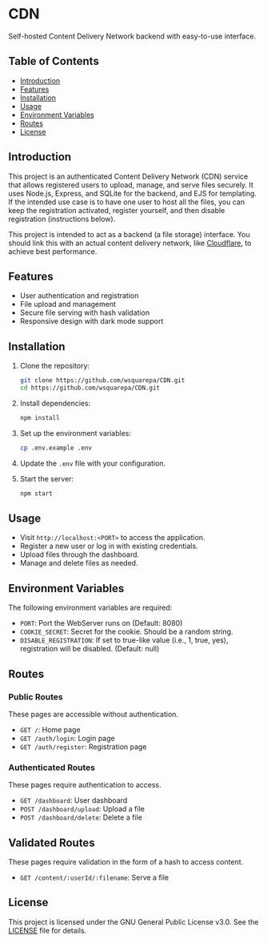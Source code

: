 # CDN

Self-hosted Content Delivery Network backend with easy-to-use interface.

## Table of Contents

- [Introduction](#introduction)
- [Features](#features)
- [Installation](#installation)
- [Usage](#usage)
- [Environment Variables](#environment-variables)
- [Routes](#routes)
- [License](#license)

## Introduction

This project is an authenticated Content Delivery Network (CDN) service that allows registered users to upload, manage, and serve files securely. It uses Node.js, Express, and SQLite for the backend, and EJS for templating.  
If the intended use case is to have one user to host all the files, you can keep the registration activated, register yourself, and then disable registration (instructions below).  
  
This project is intended to act as a backend (a file storage) interface. You should link this with an actual content delivery network, like [Cloudflare](https://www.cloudflare.com/), to achieve best performance.

## Features

- User authentication and registration
- File upload and management
- Secure file serving with hash validation
- Responsive design with dark mode support

## Installation

1. Clone the repository:
    ```sh
    git clone https://github.com/wsquarepa/CDN.git
    cd https://github.com/wsquarepa/CDN.git
    ```

2. Install dependencies:
    ```sh
    npm install
    ```

3. Set up the environment variables:
    ```sh
    cp .env.example .env
    ```

4. Update the `.env` file with your configuration.

5. Start the server:
    ```sh
    npm start
    ```

## Usage

- Visit `http://localhost:<PORT>` to access the application.
- Register a new user or log in with existing credentials.
- Upload files through the dashboard.
- Manage and delete files as needed.

## Environment Variables

The following environment variables are required:

- `PORT`: Port the WebServer runs on (Default: 8080)
- `COOKIE_SECRET`: Secret for the cookie. Should be a random string.
- `DISABLE_REGISTRATION`: If set to true-like value (i.e., 1, true, yes), registration will be disabled. (Default: null)

## Routes

### Public Routes
These pages are accessible without authentication.  
  
- `GET /`: Home page
- `GET /auth/login`: Login page
- `GET /auth/register`: Registration page

### Authenticated Routes
These pages require authentication to access.  
  
- `GET /dashboard`: User dashboard
- `POST /dashboard/upload`: Upload a file
- `POST /dashboard/delete`: Delete a file

## Validated Routes
These pages require validation in the form of a hash to access content.  
  
- `GET /content/:userId/:filename`: Serve a file

## License

This project is licensed under the GNU General Public License v3.0. See the [LICENSE](LICENSE) file for details.